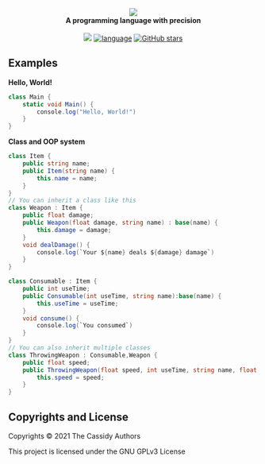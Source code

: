 <div align="center">
  <img src="assets/logo.png"/>
  <br/>
  <b>A programming language with precision</b>
  <br/>
  <br/>
  <a href="https://github.com/cassidylang/cassidy/blob/master/LICENSE.md"><img src="https://img.shields.io/badge/license-GPLv3-blue.svg"/></a>
  <a href="https://github.com/cassidylang/cassidy"><img alt="language" src="https://img.shields.io/badge/language-Typescript-purple.svg"></a>
  <a href="https://github.com/cassidylang/cassidy/stargazers"><img alt="GitHub stars" src="https://img.shields.io/github/stars/cassidylang/cassidy?color=gold"></a>
</div>

## Examples

<b>Hello, World!</b>

```C#
class Main {
    static void Main() {
        console.log("Hello, World!")
    }
}
```

<b>Class and OOP system</b>
  
```C#
class Item {
    public string name;
    public Item(string name) {
        this.name = name;
    }
}
// You can inherit a class like this
class Weapon : Item {
    public float damage;
    public Weapon(float damage, string name) : base(name) {
        this.damage = damage;
    }
    void dealDamage() {
        console.log(`Your ${name} deals ${damage} damage`)
    }
}

class Consumable : Item {
    public int useTime;
    public Consumable(int useTime, string name):base(name) {
        this.useTime = useTime;
    }
    void consume() {
        console.log(`You consumed`)
    }
}
// You can also inherit multiple classes
class ThrowingWeapon : Consumable,Weapon {
    public float speed;
    public ThrowingWeapon(float speed, int useTime, string name, float damage):base(useTime, name, damage) {
        this.speed = speed;
    }
}
```

## Copyrights and License
Copyrights © 2021 The Cassidy Authors

This project is licensed under the GNU GPLv3 License
